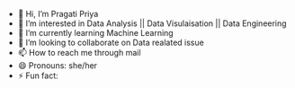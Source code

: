 - 👋 Hi, I’m Pragati Priya
- 👀 I’m interested in Data Analysis || Data Visulaisation || Data Engineering
- 🌱 I’m currently learning Machine Learning
- 💞️ I’m looking to collaborate on Data realated issue
- 📫 How to reach me through mail
- 😄 Pronouns: she/her
- ⚡ Fun fact: 

<!---
praggatii/praggatii is a ✨ special ✨ repository because its `README.md` (this file) appears on your GitHub profile.
You can click the Preview link to take a look at your changes.
--->

